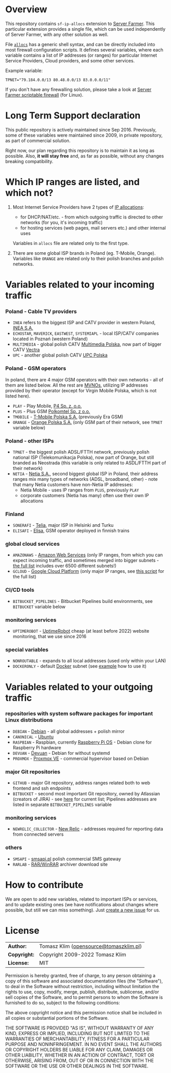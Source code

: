 # Overview

This repository contains `sf-ip-allocs` extension to [Server Farmer](https://github.com/serverfarmer/). This particular extension provides a single file, which
can be used independently of Server Farmer, with any other solution as well.

File [`allocs`](https://github.com/serverfarmer/sf-ip-allocs/blob/master/allocs) has a generic shell syntax, and can be directly included into most firewall configuration scripts.
It defines several variables, where each variable contains a list of IP addresses (or ranges) for particular Internet Service Providers, Cloud providers, and some other services.

Example variable:

```
TPNET="79.184.0.0/13 80.48.0.0/13 83.0.0.0/11"
```

If you don't have any firewalling solution, please take a look at [Server Farmer scriptable firewall](https://github.com/serverfarmer/sf-ip-fw) (for Linux).


# Long Term Support declaration

This public repository is actively maintained since Sep 2016. Previously, some of these variables were maintained since 2009, in private repository, as part of commercial solution.

Right now, our plan regarding this repository is to maintain it as long as possible. Also, **it will stay free** and, as far as possible, without any changes breaking compatibility.


# Which IP ranges are listed, and which not?

1. Most Internet Service Providers have 2 types of [IP allocations](http://www-public.int-evry.fr/~maigron/RIR_Stats/RIPE_Allocations/Allocs/PL.html):

   - for DHCP/NAT/etc. - from which outgoing traffic is directed to other networks (for you, it's incoming traffic)
   - for hosting services (web pages, mail servers etc.) and other internal uses

   Variables in `allocs` file are related only to the first type.

2. There are some global ISP brands in Poland (eg. T-Mobile, Orange). Variables like `ORANGE` are related only to their polish branches and polish networks.


# Variables related to your incoming traffic

### Poland - Cable TV providers

- `INEA` refers to the biggest ISP and CATV provider in western Poland, [INEA S.A.](https://www.inea.pl/)
- `ECHOSTAR`, `MAVERICK`, `EASTWEST`, `SYSTEMIAPL` - local ISP/CATV companies located in Poznań (western Poland)
- `MULTIMEDIA` - global polish CATV [Multimedia Polska](https://www.multimedia.pl/), now part of bigger CATV [Vectra](https://www.vectra.pl/)
- `UPC` - another global polish CATV [UPC Polska](https://www.upc.pl/)

### Poland - GSM operators

In poland, there are 4 major GSM operators with their own networks - all of them are listed below. All the rest are [MVNOs](https://en.wikipedia.org/wiki/Mobile_virtual_network_operator),
utilizing IP addresses provided by their operator (except for Virgin Mobile Polska, which is not listed here).

- `PLAY` - Play Mobile, [P4 Sp. z. o.o.](https://www.play.pl/)
- `PLUS` - Plus GSM [Polkomtel Sp. z o.o.](https://www.plus.pl/)
- `TMOBILE` - [T-Mobile Polska S.A.](https://www.t-mobile.pl/) (previously Era GSM)
- `ORANGE` - [Orange Polska S.A.](https://www.orange.pl/) (only GSM part of their network, see `TPNET` variable below)

### Poland - other ISPs

- `TPNET` - the biggest polish ADSL/FTTH network, previously polish national ISP (Telekomunikacja Polska), now part of Orange, but still branded as Neostrada (this variable is only related to ASDL/FTTH part of their network)
- `NETIA` - [Netia S.A.](https://www.netia.pl/), second biggest global ISP in Poland, their address ranges mix many types of networks (ADSL, broadband, other) - note that many Netia customers have non-Netia IP addresses:
   - Netia Mobile - uses IP ranges from `PLUS`, previously `PLAY`
   - corporate customers (Netia has many) often use their own IP allocations

### Finland

- `SONERAFI` - [Telia](https://www.telia.fi/), major ISP in Helsinki and Turku
- `ELISAFI` - [Elisa](https://elisa.fi/), GSM operator deployed in finnish trains

### global cloud services

- `AMAZONAWS` - [Amazon Web Services](https://aws.amazon.com/) (only IP ranges, from which you can expect incoming traffic, and sometimes merged into bigger subnets - [the full list](https://ip-ranges.amazonaws.com/ip-ranges.json) includes over 6500 different subnets!)
- `GCLOUD` - [Google Cloud Platform](https://cloud.google.com/) (only major IP ranges, see [this script](https://gist.github.com/n0531m/f3714f6ad6ef738a3b0a) for the full list)

### CI/CD tools

- `BITBUCKET_PIPELINES` - Bitbucket Pipelines build environments, see `BITBUCKET` variable below

### monitoring services

- `UPTIMEROBOT` - [UptimeRobot](https://uptimerobot.com/) cheap (at least before 2022) website monitoring, that we use since 2016

### special variables

- `NONROUTABLE` - expands to all local addresses (used only within your LAN)
- `DOCKERONLY` - default [Docker](https://www.docker.com/) subnet (see [example](https://github.com/serverfarmer/sf-ip-fw#example-per-host-profile-with-docker-support) how to use it)


# Variables related to your outgoing traffic

### repositories with system software packages for important Linux distributions

- `DEBIAN` - [Debian](https://www.debian.org/) - all global addresses + polish mirror
- `CANONICAL` - [Ubuntu](https://ubuntu.com/)
- `RASPBIAN` - Raspbian, currently [Raspberry Pi OS](https://www.raspberrypi.com/software/) - Debian clone for Raspberry Pi hardware
- `DEVUAN` - [Devuan](https://www.devuan.org/) - Debian for without systemd
- `PROXMOX` - [Proxmox VE](https://www.proxmox.com/en/proxmox-ve) - commercial hypervisor based on Debian

### major Git repositories

- `GITHUB` - major Git repository, address ranges related both to web frontend and ssh endpoints
- `BITBUCKET` - second most important Git repository, owned by Atlassian (creators of JIRA) - see [here](https://support.atlassian.com/bitbucket-cloud/docs/what-are-the-bitbucket-cloud-ip-addresses-i-should-use-to-configure-my-corporate-firewall/) for current list; Pipelines addresses are listed in separate `BITBUCKET_PIPELINES` variable

### monitoring services

- `NEWRELIC_COLLECTOR` - [New Relic](https://newrelic.com/) - addresses required for reporting data from connected servers

### others

- `SMSAPI` - [smsapi.pl](https://www.smsapi.pl/) polish commercial SMS gateway
- `RARLAB` - [RAR/WinRAR](https://www.rarlab.com/) archiver download site


# How to contribute

We are open to add new variables, related to important ISPs or services, and to update existing ones (we have notifications about changes where possible, but still we can miss something).
Just [create a new issue](https://github.com/serverfarmer/sf-ip-allocs/issues) for us.


# License

|                      |                                          |
|:---------------------|:-----------------------------------------|
| **Author:**          | Tomasz Klim (<opensource@tomaszklim.pl>) |
| **Copyright:**       | Copyright 2009-2022 Tomasz Klim          |
| **License:**         | MIT                                      |

Permission is hereby granted, free of charge, to any person obtaining a copy
of this software and associated documentation files (the "Software"), to deal
in the Software without restriction, including without limitation the rights
to use, copy, modify, merge, publish, distribute, sublicense, and/or sell
copies of the Software, and to permit persons to whom the Software is
furnished to do so, subject to the following conditions:

The above copyright notice and this permission notice shall be included in all
copies or substantial portions of the Software.

THE SOFTWARE IS PROVIDED "AS IS", WITHOUT WARRANTY OF ANY KIND, EXPRESS OR
IMPLIED, INCLUDING BUT NOT LIMITED TO THE WARRANTIES OF MERCHANTABILITY,
FITNESS FOR A PARTICULAR PURPOSE AND NONINFRINGEMENT. IN NO EVENT SHALL THE
AUTHORS OR COPYRIGHT HOLDERS BE LIABLE FOR ANY CLAIM, DAMAGES OR OTHER
LIABILITY, WHETHER IN AN ACTION OF CONTRACT, TORT OR OTHERWISE, ARISING FROM,
OUT OF OR IN CONNECTION WITH THE SOFTWARE OR THE USE OR OTHER DEALINGS IN THE
SOFTWARE.
